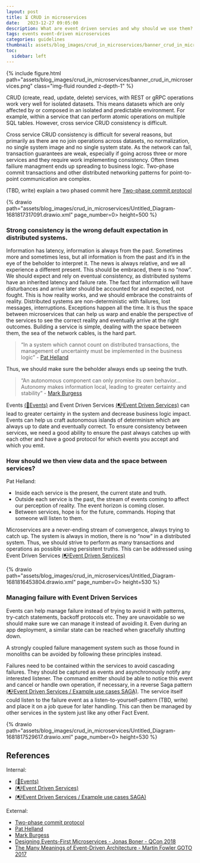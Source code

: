 ```yaml
---
layout: post
title: ⏳ CRUD in microservices
date:   2023-12-27 09:05:00
description: What are event driven servies and why should we use them?
tags: events event-driven microservices
categories: guidelines
thumbnail: assets/blog_images/crud_in_microservices/banner_crud_in_microservices.png
toc:
  sidebar: left
---
```


{% include figure.html path="assets/blog_images/crud_in_microservices/banner_crud_in_microservices.png" class="img-fluid rounded z-depth-1" %}

CRUD (create, read, update, delete) services, with REST or gRPC operations work very well for isolated datasets. This means datasets which are only affected by or composed in an isolated and predictable environment. For example, within a service that can perform atomic operations on multiple SQL tables. However, cross service CRUD consistency is difficult.

Cross service CRUD consistency is difficult for several reasons, but primarily as there are no join operations across datasets, no normalization, no single system image and no single system state. As the network can fail, transaction guarantees are weak, especially if going across three or more services and they require work implementing consistency. Often times failiure managment ends up spreading to business logic. Two-phase commit transactions and other distributed networking patterns for point-to-point communication are complex.

(TBD, write)  explain a two phased commit here [Two-phase commit protocol](https://en.wikipedia.org/wiki/Two-phase_commit_protocol)


{% drawio path="assets/blog_images/crud_in_microservices/Untitled_Diagram-1681817317091.drawio.xml" page_number=0> height=500 %}
 

### Strong consistency is the wrong default expectation in distributed systems.

Information has latency, information is always from the past. Sometimes more and sometimes less, but all information is from the past and it’s in the eye of the beholder to interpret it. The news is always relative, and we all experience a different present. This should be embraced, there is no “now”.
We should expect and rely on eventual consistency, as distributed systems have an inherited latency and failure rate. The fact that information will have disturbances and arrive later should be accounted for and expected, not fought. This is how reality works, and we should embrace the constraints of reality. 
Distributed systems are non-deterministic with failures, lost messages, interruptions. Exceptions happen all the time. It is thus the space between microservices that can help us warp and enable the perspective of the services to see the correct reality and eventually arrive at the right outcomes. Building a service is simple, dealing with the space between them, the sea of the network cables, is the hard part. 

>“In a system which cannot count on distributed transactions, the management of uncertainty must be implemented in the business logic” - [Pat Helland](https://ics.uci.edu/~cs223/papers/cidr07p15.pdf)

Thus, we should make sure the beholder always ends up seeing the truth.

> “An autonomous component can only promise its own behavior… Autonomy makes information local, leading to greater certainty and stability” - [Mark Burgess](https://www.amazon.com/Search-Certainty-science-information-infrastructure/dp/1492389161)

Events [(:e-mail:Events)](/blog/2023/events/) and Event Driven Services [(:mailbox_with_no_mail:Event Driven Services)](/blog/2023/event_driven_services/) can lead to greater certainty in the system and decrease business logic impact. Events can help us craft autonomous islands of determinism which are always up to date and eventually correct. To ensure consistency between services, we need a good ability to ensure the past always catches up with each other and have a good protocol for which events you accept and which you emit. 

### How should we then view data and the space between services?
Pat Helland:
 - Inside each service is the present, the current state and truth.  
 - Outside each service is the past, the stream of events coming to affect our perception of reality. The event horizon is coming closer.
 - Between services, hope is for the future, commands. Hoping that someone will listen to them.

Microservices are a never-ending stream of convergence, always trying to catch up. The system is always in motion, there is no “now” in a distributed system. Thus, we should strive to perform as many transactions and operations as possible using persistent truths. This can be addressed using Event Driven Services [(:mailbox_with_no_mail:Event Driven Services)](/blog/2023/event_driven_services/)

{% drawio path="assets/blog_images/crud_in_microservices/Untitled_Diagram-1681816453804.drawio.xml" page_number=0> height=530 %}

### Managing failure with Event Driven Services

Events can help manage failure instead of trying to avoid it with patterns, try-catch statements, backoff protocols etc. They are unavoidable so we should make sure we can manage it instead of avoiding it. Even during an app deployment, a similar state can be reached when gracefully shutting down.

A strongly coupled failure management system such as those found in monoliths can be avoided by following these principles instead. 

Failures need to be contained within the services to avoid cascading failures. They should be captured as events and asynchronously notify any interested listener. The command emitter should be able to notice this event and cancel or handle own operation, if necessary, in a reverse Saga pattern [(:mailbox_with_no_mail:Event Driven Services / Example use cases SAGA)](/blog/2023/event_driven_services/#example-use-cases---saga). The service itself could listen to the failure event as a listen-to-yourself-pattern (TBD, write) and place it on a job queue for later handling. This can then be managed by other services in the system just like any other Fact Event.

{% drawio path="assets/blog_images/crud_in_microservices/Untitled_Diagram-1681817529617.drawio.xml" page_number=0> height=530 %}


## References

Internal:

* [(:e-mail:Events)](/blog/2023/events/)
* [(:mailbox_with_no_mail:Event Driven Services)](/blog/2023/event_driven_services/)
* [(:mailbox_with_no_mail:Event Driven Services / Example use cases SAGA)](/blog/2023/event_driven_services/#example-use-cases---saga)


External:
* [Two-phase commit protocol](https://en.wikipedia.org/wiki/Two-phase_commit_protocol)
* [Pat Helland](https://ics.uci.edu/~cs223/papers/cidr07p15.pdf)
* [Mark Burgess](https://www.amazon.com/Search-Certainty-science-information-infrastructure/dp/1492389161)
* [Designing Events-First Microservices - Jonas Boner - QCon 2018](https://www.youtube.com/watch?v%253D1hwuWmMNT4c)
* [The Many Meanings of Event-Driven Architecture - Martin Fowler GOTO 2017](https://www.youtube.com/watch?v%253DSTKCRSUsyP0%2526list%253DPLnWKhEdO_Yk0glJySVV6NC9G0NgnhW4UW%2526index%253D1)